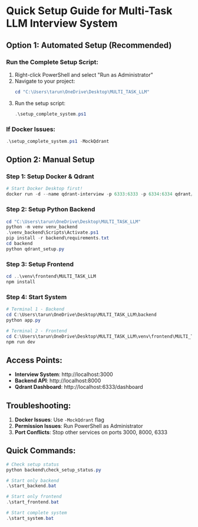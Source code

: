# Quick Setup Guide for Multi-Task LLM Interview System

## Option 1: Automated Setup (Recommended)

### Run the Complete Setup Script:
1. Right-click PowerShell and select "Run as Administrator"
2. Navigate to your project:
   ```powershell
   cd "C:\Users\tarun\OneDrive\Desktop\MULTI_TASK_LLM"
   ```
3. Run the setup script:
   ```powershell
   .\setup_complete_system.ps1
   ```

### If Docker Issues:
```powershell
.\setup_complete_system.ps1 -MockQdrant
```

## Option 2: Manual Setup

### Step 1: Setup Docker & Qdrant
```powershell
# Start Docker Desktop first!
docker run -d --name qdrant-interview -p 6333:6333 -p 6334:6334 qdrant/qdrant
```

### Step 2: Setup Python Backend
```powershell
cd "C:\Users\tarun\OneDrive\Desktop\MULTI_TASK_LLM"
python -m venv venv_backend
.\venv_backend\Scripts\Activate.ps1
pip install -r backend\requirements.txt
cd backend
python qdrant_setup.py
```

### Step 3: Setup Frontend
```powershell
cd ..\venv\frontend\MULTI_TASK_LLM
npm install
```

### Step 4: Start System
```powershell
# Terminal 1 - Backend
cd C:\Users\tarun\OneDrive\Desktop\MULTI_TASK_LLM\backend
python app.py

# Terminal 2 - Frontend  
cd C:\Users\tarun\OneDrive\Desktop\MULTI_TASK_LLM\venv\frontend\MULTI_TASK_LLM
npm run dev
```

## Access Points:
- **Interview System**: http://localhost:3000
- **Backend API**: http://localhost:8000  
- **Qdrant Dashboard**: http://localhost:6333/dashboard

## Troubleshooting:
1. **Docker Issues**: Use `-MockQdrant` flag
2. **Permission Issues**: Run PowerShell as Administrator
3. **Port Conflicts**: Stop other services on ports 3000, 8000, 6333

## Quick Commands:
```powershell
# Check setup status
python backend\check_setup_status.py

# Start only backend
.\start_backend.bat

# Start only frontend  
.\start_frontend.bat

# Start complete system
.\start_system.bat
```